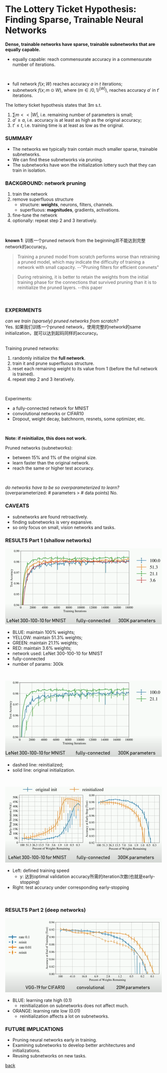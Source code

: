 # The Lottery Ticket Hypothesis: Finding Sparse, Trainable Neural Networks
**Dense, trainable networks have sparse, trainable subnetworks that are equally capable.**
- equally capable: reach commensurate accuracy in a commensurate number of iterations.
<br>

- full network $f(x;W)$ reaches accuracy $a$ in $t$ iterations;
- subnetwork $f(x;m \odot W)$, where $(m \in /{0,1/}^{|W|})$, reaches accuracy $a'$ in $t'$ iterations.

The lottery ticket hypothesis states that $\exists m$ s.t. 
1. $\sum m << |W|$, i.e. remaining number of parameters is small;
2. $a' \geq a$, i.e. accuracy is at least as high as the original accuracy;
3. $t' \leq t$, i.e. training time is at least as low as the original.

### SUMMARY
- The networks we typically train contain much smaller sparse, trainable subnetworks.
- We can find these subnetworks via pruning.
- The subnetworks have won the initialization lottery such that they can train in isolation.

### BACKGROUND: network pruning
1. train the network
2. remove superfluous structure
    - structure: **weights**, neurons, filters, channels.
    - superfluous: **magnitudes**, gradients, activations.
3. fine-tune the network
4. optionally: repeat step 2 and 3 iteratively.
<br>

**known 1**: 训练一个pruned network from the beginning并不能达到完整network的accuracy。<br>

> Training a pruned model from scratch performs worse than retraining a pruned model, which may indicate the difficulty of training a network with small capacity. --"Pruning filters for efficient convnets"

> During retraining, it is better to retain the weights from the initial training phase for the connections that survived pruning than it is to reinitialize the pruned layers. --this paper
<br>

### EXPERIMENTS
_can we train (sparsely) pruned networks from scratch?_<br>
Yes. 如果我们训练一个pruned network，使用完整的network的same initialization，就可以达到起码同样的accuracy。<br>
<br>

Training pruned networks:
1. randomly initialize the **full network**.
2. train it and prune superfluous structure.
3. reset each remaining weight to its value from 1 (before the full network is trained).
4. repeat step 2 and 3 iteratively.
<br>

Experiments:
- a fully-connected network for MNIST
- convolutional networks or CIFAR10
- Dropout, weight decay, batchnorm, resnets, some optimizer, etc.
<br>

**Note: if reinitialize, this does not work.**
<br>

Pruned networks (subnetworks):
- between 15% and 1% of the original size.
- learn faster than the original network.
- reach the same or higher test accuracy.
<br>

_do networks have to be so overparameterized to learn?_ (overparameterized: # parameters > # data points)
No.

### CAVEATS
- subnetworks are found retroactively.
- finding subnetworks is very expansive.
- so only focus on small, vision networks and tasks.

### RESULTS Part 1 (shallow networks)
![lth1](./lth1.PNG)
- BLUE: maintain 100% weights;
- YELLOW: maintain 51.3% weights;
- GREEN: maintain 21.1% weights;
- RED: maintain 3.6% weights;
- network used: LeNet 300-100-10 for MNIST
- fully-connected
- number of params: 300k
<br>

![lth2](./lth2.PNG)
- dashed line: reinitialized;
- solid line: original initialization.
<br>

![lth3](./lth3.PNG)
- Left: defined training speed 
    - y: 达到optimal validation accuracy所需的iteration次数(也就是early-stopping)
- Right: test accuracy under corresponding early-stopping
<br>

### RESULTS Part 2 (deep networks)
![lth4](./lth4.PNG)
- BLUE: learning rate high (0.1)
    - reinitialization on subnetworks does not affect much.
- ORANGE: learning rate low (0.01)
    - reinitialization affects a lot on subnetworks.

### FUTURE IMPLICATIONS
- Pruning neural networks early in training.
- Examining subnetworks to develop better architectures and initializations.
- Reusing subnetworks on new tasks.

[back](https://github.com/YHJYH/Machine_Learning/blob/main/projects/Master_Thesis/papers/refs.md#content)
